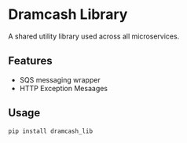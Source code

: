 # Dramcash Library

A shared utility library used across all microservices.

## Features

- SQS messaging wrapper
- HTTP Exception Mesaages

## Usage

```bash
pip install dramcash_lib